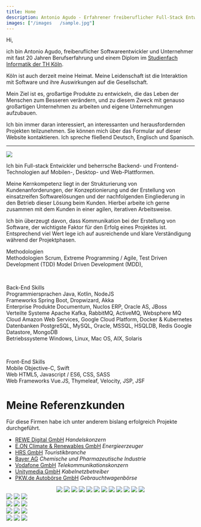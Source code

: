 ```yaml
---
title: Home
description: Antonio Agudo - Erfahrener freiberuflicher Full-Stack Entwickler in Köln für Java, Kotlin, Swift und NodeJS 
images: ["/images   /sample.jpg"]
---
```

                           
Hi,

ich bin Antonio Agudo, freiberuflicher Softwareentwickler und Unternehmer mit fast 20 Jahren Berufserfahrung
und einem Diplom im [Studienfach Informatik der TH Köln](https://www.th-koeln.de/).

Köln ist auch derzeit meine Heimat. 
Meine Leidenschaft ist die Interaktion mit Software und ihre Auswirkungen auf die Gesellschaft.
 
Mein Ziel ist es, großartige Produkte zu entwickeln, die das Leben der Menschen zum Besseren verändern, 
und zu diesem Zweck mit genauso großartigen Unternehmen zu arbeiten und eigene Unternehmungen aufzubauen.

Ich bin immer daran interessiert, an interessanten und herausfordernden Projekten teilzunehmen. 
Sie können mich über das Formular auf dieser Website kontaktieren. 
Ich spreche fließend Deutsch, Englisch und Spanisch.

* * *

<img src="/images/build-measure-earn.jpg" class="article-header-image">

Ich bin Full-stack Entwickler und beherrsche Backend- und Frontend-Technologien 
auf Mobilen-, Desktop- und Web-Plattformen.  

Meine Kernkompetenz liegt in der Strukturierung von Kundenanforderungen, 
der Konzeptionierung und der Erstellung von einsatzreifen Softwarelösungen und der nachfolgenden Eingliederung in 
den Betrieb dieser Lösung beim Kunden.
Hierbei arbeite ich gerne zusammen mit dem Kunden in einer agilen, iterativen Arbeitsweise.

Ich bin überzeugt davon, dass Kommunikation bei der Erstellung von Software, der wichtigste Faktor für den
Erfolg eines Projektes ist. Entsprechend viel Wert lege ich auf ausreichende und klare Verständigung während der Projektphasen.

<div class="reference-tech-container methodology">
    <div class="tech-head">Methodologien</div>
    <div class="tech-items">
        <span class="tech-text-label">Methodologien</span>
        <span class="tech-text-item">Scrum, Extreme Programming / Agile,</span> 
        <span class="tech-text-item">Test Driven Development (TDD)</span>
        <span class="tech-text-item">Model Driven Development (MDD), </span>
    </div>
</div>
<p>&nbsp;</p>
<div class="reference-tech-container backend">
    <div class="tech-head">Back-End Skills</div>
    <div class="tech-items">
        <span class="tech-text-label">Programmiersprachen</span>
        <span class="tech-text-item">Java, Kotlin, NodeJS</span>
    </div>
    <div class="tech-items">
        <span class="tech-text-label">Frameworks</span>
        <span class="tech-text-item">Spring Boot, Dropwizard, Akka</span>        
    </div>
    <div class="tech-items">
        <span class="tech-text-label">Enterprise Produkte</span>
        <span class="tech-text-item">Documentum, Nuclos ERP, Oracle AS, JBoss</span>        
    </div>
    <div class="tech-items">
        <span class="tech-text-label">Verteilte Systeme</span>
        <span class="tech-text-item">Apache Kafka, RabbitMQ, ActiveMQ, Websphere MQ</span>        
    </div>
    <div class="tech-items">
        <span class="tech-text-label">Cloud</span>
        <span class="tech-text-item">Amazon Web Services, Google Cloud Platform,</span>    
        <span class="tech-text-item">Docker & Kubernetes</span>    
    </div>
    <div class="tech-items">
        <span class="tech-text-label">Datenbanken</span>
        <span class="tech-text-item">PostgreSQL, MySQL, Oracle, MSSQL, HSQLDB, Redis</span>    
        <span class="tech-text-item">Google Datastore, MongoDB</span>    
    </div>
    <div class="tech-items">
        <span class="tech-text-label">Betriebssysteme</span>
        <span class="tech-text-item">Windows, Linux, Mac OS, AIX, Solaris</span>
    </div>
</div>

<p>&nbsp;</p>

<div class="reference-tech-container frontend">
    <div class="tech-head">Front-End Skills</div>
    <div class="tech-items ">
        <span class="tech-text-label">Mobile</span>
        <span class="tech-text-item">Objective-C, Swift</span>
    </div>    
    <div class="tech-items ">
        <span class="tech-text-label">Web</span>
        <span class="tech-text-item">HTML5, Javascript / ES6, CSS, SASS</span>
    </div>
    <div class="tech-items">
        <span class="tech-text-label">Web Frameworks</span>
        <span class="tech-text-item">Vue.JS, Thymeleaf, Velocity, JSP, JSF</span>
    </div>
</div>


# Meine Referenzkunden

Für diese Firmen habe ich unter anderem bislang erfolgreich Projekte durchgeführt.

* [REWE Digital GmbH](https://www.rewe-digital.com/) *Handelskonzern* 
* [E.ON Climate & Renewables GmbH](https://www.eon.de) *Energieerzeuger*
* [HRS GmbH](https://hrs.de) *Touristikbranche*
* [Bayer AG](https://www.bayer.de/) *Chemische und Pharmazeutische Industrie*
* [Vodafone GmbH](https://www.vodafone.de) *Telekommunikationskonzern*  
* [Unitymedia GmbH](https://unitymedia.de) *Kabelnetzbetreiber*
* [PKW.de Autobörse GmbH](https://www.pkw.de) *Gebrauchtwagenbörse*


<center>
    <div class="reference-mobile-container">
        <img src="/images/referenzen/rewe_digital_logo.jpg">
        <img src="/images/referenzen/eon_logo.jpg">
        <img src="/images/referenzen/hrs_logo.png">        
        <img src="/images/referenzen/bayer_logo.jpg">
        <img src="/images/referenzen/vodafone_logo.png">
        <img src="/images/referenzen/pkw_de_logo.png">
        <img src="/images/referenzen/acentic_logo.jpg">
        <img src="/images/referenzen/schlankr_logo.png">
        <img src="/images/referenzen/unitymedia_logo.jpg">
        <img src="/images/referenzen/contentteam_logo.jpg">
        <img src="/images/referenzen/earthtv_logo.png">
        <img src="/images/referenzen/imageloop_logo.jpg">
    </div>
</center>

<div class="reference-container">
    <img src="/images/referenzen/rewe_digital_logo.jpg">
    <img src="/images/referenzen/eon_logo.jpg">
    <img src="/images/referenzen/hrs_logo.png">        
</div>
<div class="reference-container">
    <img src="/images/referenzen/bayer_logo.jpg">
    <img src="/images/referenzen/vodafone_logo.png">
    <img src="/images/referenzen/unitymedia_logo.jpg">
</div>
<div class="reference-container">
    <img src="/images/referenzen/pkw_de_logo.png">
    <img src="/images/referenzen/acentic_logo.jpg">
    <img src="/images/referenzen/schlankr_logo.png">
</div>                       
<div class="reference-container">
    <img src="/images/referenzen/contentteam_logo.jpg">
    <img src="/images/referenzen/earthtv_logo.png">
    <img src="/images/referenzen/imageloop_logo.jpg">
</div>

